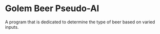 # Golem Beer Pseudo-AI
 A program that is dedicated to determine the type of beer based on varied inputs.
